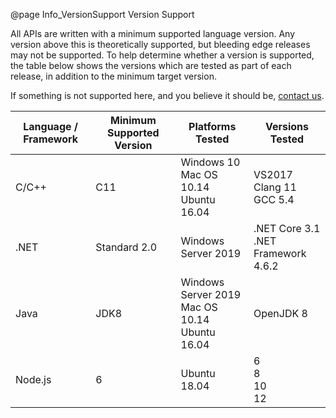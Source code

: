 @page Info_VersionSupport Version Support

All APIs are written with a minimum supported language version. Any version above this is theoretically supported, but bleeding edge releases may not be supported. To help determine whether a version is supported, the table below shows the versions which are tested as part of each release, in addition to the minimum target version.

If something is not supported here, and you believe it should be, [contact us](mailto:support@51degrees.com).

|Language / Framework|Minimum Supported Version|Platforms Tested|Versions Tested|
|---|---|---|---|
|C/C++  |C11         |Windows 10<BR>Mac OS 10.14<BR>Ubuntu 16.04         |VS2017<BR>Clang 11<BR>GCC 5.4|
|.NET   |Standard 2.0|Windows Server 2019                                |.NET Core 3.1<BR>.NET Framework 4.6.2|
|Java   |JDK8        |Windows Server 2019<BR>Mac OS 10.14<BR>Ubuntu 16.04|OpenJDK 8| 
|Node.js|6           |Ubuntu 18.04                                       |6<BR>8<BR>10<BR>12|

